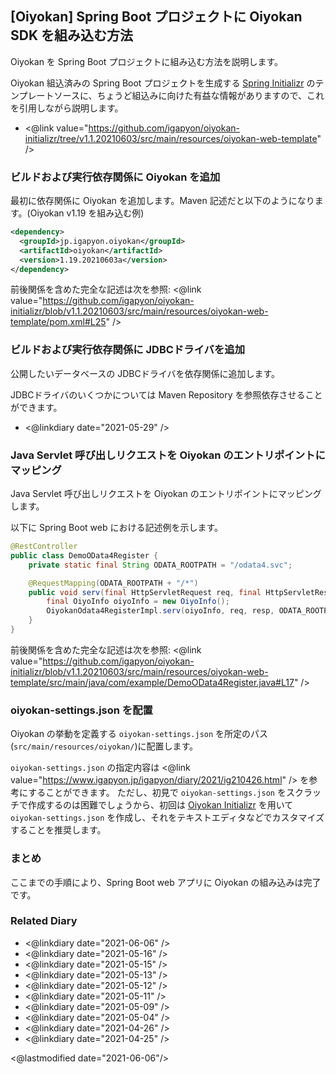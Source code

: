 ## [Oiyokan] Spring Boot プロジェクトに Oiyokan SDK を組み込む方法

Oiyokan を Spring Boot プロジェクトに組み込む方法を説明します。

Oiyokan 組込済みの Spring Boot プロジェクトを生成する [Spring Initializr](https://qiita.com/igapyon/items/3fbdb0f3d3520a54f2a9) のテンプレートソースに、ちょうど組込みに向けた有益な情報がありますので、これを引用しながら説明します。

* <@link value="https://github.com/igapyon/oiyokan-initializr/tree/v1.1.20210603/src/main/resources/oiyokan-web-template" />

### ビルドおよび実行依存関係に Oiyokan を追加

最初に依存関係に Oiyokan を追加します。Maven 記述だと以下のようになります。(Oiyokan v1.19 を組み込む例)

```xml
<dependency>
  <groupId>jp.igapyon.oiyokan</groupId>
  <artifactId>oiyokan</artifactId>
  <version>1.19.20210603a</version>
</dependency>
```

前後関係を含めた完全な記述は次を参照: <@link value="https://github.com/igapyon/oiyokan-initializr/blob/v1.1.20210603/src/main/resources/oiyokan-web-template/pom.xml#L25" />

### ビルドおよび実行依存関係に JDBCドライバを追加

公開したいデータベースの JDBCドライバを依存関係に追加します。

JDBCドライバのいくつかについては Maven Repository を参照依存させることができます。

- <@linkdiary date="2021-05-29" />

### Java Servlet 呼び出しリクエストを Oiyokan のエントリポイントにマッピング

Java Servlet 呼び出しリクエストを Oiyokan のエントリポイントにマッピングします。

以下に Spring Boot web における記述例を示します。

```java
@RestController
public class DemoOData4Register {
    private static final String ODATA_ROOTPATH = "/odata4.svc";

    @RequestMapping(ODATA_ROOTPATH + "/*")
    public void serv(final HttpServletRequest req, final HttpServletResponse resp) throws ServletException {
        final OiyoInfo oiyoInfo = new OiyoInfo();
        OiyokanOdata4RegisterImpl.serv(oiyoInfo, req, resp, ODATA_ROOTPATH);
    }
}
```

前後関係を含めた完全な記述は次を参照: <@link value="https://github.com/igapyon/oiyokan-initializr/blob/v1.1.20210603/src/main/resources/oiyokan-web-template/src/main/java/com/example/DemoOData4Register.java#L17" />

### oiyokan-settings.json を配置

Oiyokan の挙動を定義する `oiyokan-settings.json` を所定のパス(`src/main/resources/oiyokan/`)に配置します。

`oiyokan-settings.json` の指定内容は <@link value="https://www.igapyon.jp/igapyon/diary/2021/ig210426.html" /> を参考にすることができます。
ただし、初見で `oiyokan-settings.json` をスクラッチで作成するのは困難でしょうから、初回は [Oiyokan Initializr](https://github.com/igapyon/oiyokan-initializr) を用いて `oiyokan-settings.json` を作成し、それをテキストエディタなどでカスタマイズすることを推奨します。

### まとめ

ここまでの手順により、Spring Boot web アプリに Oiyokan の組み込みは完了です。

### Related Diary

- <@linkdiary date="2021-06-06" />
- <@linkdiary date="2021-05-16" />
- <@linkdiary date="2021-05-15" />
- <@linkdiary date="2021-05-13" />
- <@linkdiary date="2021-05-12" />
- <@linkdiary date="2021-05-11" />
- <@linkdiary date="2021-05-09" />
- <@linkdiary date="2021-05-04" />
- <@linkdiary date="2021-04-26" />
- <@linkdiary date="2021-04-25" />

<@lastmodified date="2021-06-06"/>
